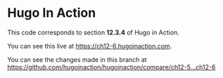 Hugo In Action
===============

This code corresponds to section **12.3.4** of Hugo in Action.

You can see this live at https://ch12-6.hugoinaction.com.

You can see the changes made in this branch at https://github.com/hugoinaction/hugoinaction/compare/ch12-5...ch12-6

